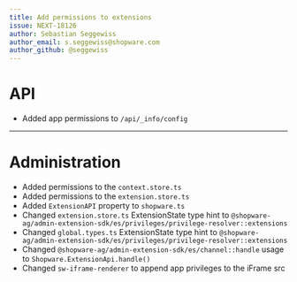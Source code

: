 ```yaml
---
title: Add permissions to extensions
issue: NEXT-18126
author: Sebastian Seggewiss
author_email: s.seggewiss@shopware.com
author_github: @seggewiss
---
```

# API
* Added app permissions to `/api/_info/config`
___
# Administration
* Added permissions to the `context.store.ts`
* Added permissions to the `extension.store.ts`
* Added `ExtensionAPI` property to `shopware.ts`
* Changed `extension.store.ts` ExtensionState type hint to `@shopware-ag/admin-extension-sdk/es/privileges/privilege-resolver::extensions`
* Changed `global.types.ts` ExtensionState type hint to `@shopware-ag/admin-extension-sdk/es/privileges/privilege-resolver::extensions`
* Changed `@shopware-ag/admin-extension-sdk/es/channel::handle` usage to `Shopware.ExtensionApi.handle()`
* Changed `sw-iframe-renderer` to append app privileges to the iFrame src
